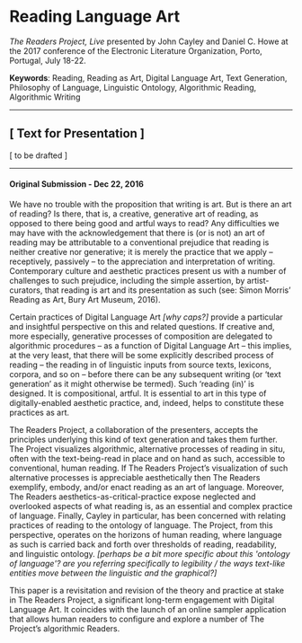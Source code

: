 # Reading Language Art

*The Readers Project, Live* presented by John Cayley and Daniel C. Howe at the 2017 conference of the Electronic Literature Organization, Porto, Portugal, July 18-22.

**Keywords**:
Reading, Reading as Art, Digital Language Art, Text Generation, Philosophy of Language, Linguistic Ontology, Algorithmic Reading, Algorithmic Writing

***

## [ Text for Presentation ]

[ to be drafted ]

***

#### Original Submission - Dec 22, 2016

We have no trouble with the proposition that writing is art. But is there an art of reading? Is there, that is, a creative, generative art of reading, as opposed to there being good and artful ways to read? Any difficulties we may have with the acknowledgement that there is (or is not) an art of reading may be attributable to a conventional prejudice that reading is neither creative nor generative; it is merely the practice that we apply – receptively, passively – to the appreciation and interpretation of writing. Contemporary culture and aesthetic practices present us with a number of challenges to such prejudice, including the simple assertion, by artist-curators, that reading is art and its presentation as such (see: Simon Morris’ Reading as Art, Bury Art Museum, 2016).

Certain practices of Digital Language Art _[why caps?]_ provide a particular and insightful perspective on this and related questions. If creative and, more especially, generative processes of composition are delegated to algorithmic procedures – as a function of Digital Language Art – this implies, at the very least, that there will be some explicitly described process of reading – the reading in of linguistic inputs from source texts, lexicons, corpora, and so on – before there can be any subsequent writing (or ‘text generation’ as it might otherwise be termed). Such ‘reading (in)’ is designed. It is compositional, artful. It is essential to art in this type of digitally-enabled aesthetic practice, and, indeed, helps to constitute these practices as art.

The Readers Project, a collaboration of the presenters, accepts the principles underlying this kind of text generation and takes them further. The Project visualizes algorithmic, alternative processes of reading in situ, often with the text-being-read in place and on hand as such, accessible to conventional, human reading. If The Readers Project’s visualization of such alternative processes is appreciable aesthetically then The Readers exemplify, embody, and/or enact reading as an art of language. Moreover, The Readers aesthetics-as-critical-practice expose neglected and overlooked aspects of what reading is, as an essential and  complex practice of language. Finally, Cayley in particular, has been concerned with relating practices of reading to the ontology of language. The Project, from this perspective, operates on the horizons of human reading, where language as such is carried back and forth over thresholds of reading, readability, and linguistic ontology. _[perhaps be a bit more specific about this 'ontology of language'? are you referring specifically to legibility / the ways text-like entities move between the linguistic and the graphical?]_

This paper is a revisitation and revision of the theory and practice at stake in The Readers Project, a significant long-term engagement with Digital Language Art. It coincides with the launch of an online sampler application that allows human readers to configure and explore a number of The Project’s algorithmic Readers.

